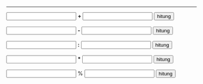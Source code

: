 <!DOCTYPE html>
<html>
<hr/>
<input id="input1" />
<label><b>+</b></label>
<input id="input2" />
<button onclick="hitung()">hitung</button>
<label id="hasil"></label>
<br>
<br>
<input id="input3" />
<label><b>-</b></label>
<input id="input4" />
<button onclick="kurang()">hitung</button>
<label id="kurang"></label>
<br>
<br>
<input id="input5" />
<label><b>:</b></label>
<input id="input6" />
<button onclick="bagi()">hitung</button>
<label id="bagi"></label>
<br>
<br>
<input id="input7" />
<label><b>*</b></label>
<input id="input8" />
<button onclick="kali()">hitung</button>
<label id="kali"></label>
<br>
<br>
<input id="input9" />
<label>%</label>
<input id="input10" />
<button onclick="modulus()">hitung</button>
<label id="modulus"></label>


<script>
    function hitung(){
        let input1 = document.getElementById("input1").value;
        let input2 = document.getElementById("input2").value;
        let hasil;

        input1 = parseInt(input1);
        input2 = parseInt(input2);

        if(!isNaN(input1) && !isNaN(input2)){
            hasil = input1 + input2;
        } else{
            hasil = 'nilai invalid'
        }

        
        
        document.getElementById("hasil").innerHTML = hasil;

        console.log(typeof input1,typeof input2, hasil);
    }
    function kurang(){
        let input1 = document.getElementById("input3").value;
        let input2 = document.getElementById("input4").value;
        let hasil1;

        input1 = parseInt(input1);
        input2 = parseInt(input2);

        if(!isNaN(input1) && !isNaN(input2)){
            hasil1 = input1 - input2;
        } else{
            hasil1 = 'nilai invalid'
        }

        
        
        document.getElementById("kurang").innerHTML = hasil1;

        console.log(typeof input1,typeof input2, hasil1);
    }
    function bagi(){
        let input1 = document.getElementById("input5").value;
        let input2 = document.getElementById("input6").value;
        let hasil2;

        input1 = parseInt(input1);
        input2 = parseInt(input2);

        if(!isNaN(input1) && !isNaN(input2)){
            hasil2 = input1 / input2;
        } else{
            hasil2 = 'nilai invalid'
        }

        
        
        document.getElementById("bagi").innerHTML = hasil2;

        console.log(typeof input1,typeof input2, hasil2);
    }
    function kali(){
        let input1 = document.getElementById("input7").value;
        let input2 = document.getElementById("input8").value;
        let hasil3;

        input1 = parseInt(input1);
        input2 = parseInt(input2);

        if(!isNaN(input1) && !isNaN(input2)){
            hasil3 = input1 * input2;
        } else{
            hasil3 = 'nilai invalid'
        }

        
        
        document.getElementById("kali").innerHTML = hasil3;

        console.log(typeof input1,typeof input2, hasil3);
    }
    function modulus(){
        let input1 = document.getElementById("input9").value;
        let input2 = document.getElementById("input10").value;
        let hasil4;

        input1 = parseInt(input1);
        input2 = parseInt(input2);

        if(!isNaN(input1) && !isNaN(input2)){
            hasil4 = input1 % input2;
        } else{
            hasil4 = 'nilai invalid'
        }

        
        
        document.getElementById("modulus").innerHTML = hasil4;

        console.log(typeof input1,typeof input2, hasil3, hasil4);
    }
</script>
</html>
